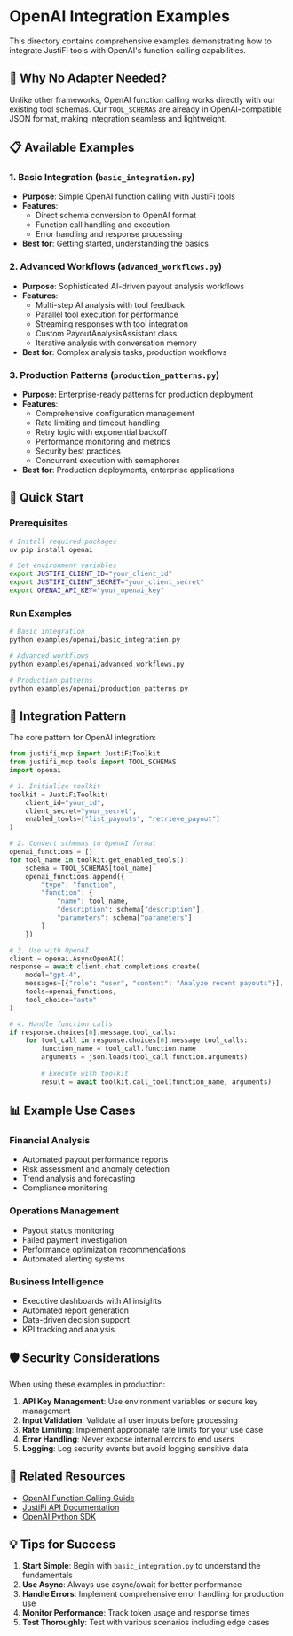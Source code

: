 # OpenAI Integration Examples

This directory contains comprehensive examples demonstrating how to integrate JustiFi tools with OpenAI's function calling capabilities.

## 🎯 **Why No Adapter Needed?**

Unlike other frameworks, OpenAI function calling works directly with our existing tool schemas. Our `TOOL_SCHEMAS` are already in OpenAI-compatible JSON format, making integration seamless and lightweight.

## 📋 **Available Examples**

### 1. **Basic Integration** (`basic_integration.py`)
- **Purpose**: Simple OpenAI function calling with JustiFi tools
- **Features**:
  - Direct schema conversion to OpenAI format
  - Function call handling and execution
  - Error handling and response processing
- **Best for**: Getting started, understanding the basics

### 2. **Advanced Workflows** (`advanced_workflows.py`)
- **Purpose**: Sophisticated AI-driven payout analysis workflows
- **Features**:
  - Multi-step AI analysis with tool feedback
  - Parallel tool execution for performance
  - Streaming responses with tool integration
  - Custom PayoutAnalysisAssistant class
  - Iterative analysis with conversation memory
- **Best for**: Complex analysis tasks, production workflows

### 3. **Production Patterns** (`production_patterns.py`)
- **Purpose**: Enterprise-ready patterns for production deployment
- **Features**:
  - Comprehensive configuration management
  - Rate limiting and timeout handling
  - Retry logic with exponential backoff
  - Performance monitoring and metrics
  - Security best practices
  - Concurrent execution with semaphores
- **Best for**: Production deployments, enterprise applications

## 🚀 **Quick Start**

### Prerequisites
```bash
# Install required packages
uv pip install openai

# Set environment variables
export JUSTIFI_CLIENT_ID="your_client_id"
export JUSTIFI_CLIENT_SECRET="your_client_secret"
export OPENAI_API_KEY="your_openai_key"
```

### Run Examples
```bash
# Basic integration
python examples/openai/basic_integration.py

# Advanced workflows
python examples/openai/advanced_workflows.py

# Production patterns
python examples/openai/production_patterns.py
```

## 🔧 **Integration Pattern**

The core pattern for OpenAI integration:

```python
from justifi_mcp import JustiFiToolkit
from justifi_mcp.tools import TOOL_SCHEMAS
import openai

# 1. Initialize toolkit
toolkit = JustiFiToolkit(
    client_id="your_id",
    client_secret="your_secret",
    enabled_tools=["list_payouts", "retrieve_payout"]
)

# 2. Convert schemas to OpenAI format
openai_functions = []
for tool_name in toolkit.get_enabled_tools():
    schema = TOOL_SCHEMAS[tool_name]
    openai_functions.append({
        "type": "function",
        "function": {
            "name": tool_name,
            "description": schema["description"],
            "parameters": schema["parameters"]
        }
    })

# 3. Use with OpenAI
client = openai.AsyncOpenAI()
response = await client.chat.completions.create(
    model="gpt-4",
    messages=[{"role": "user", "content": "Analyze recent payouts"}],
    tools=openai_functions,
    tool_choice="auto"
)

# 4. Handle function calls
if response.choices[0].message.tool_calls:
    for tool_call in response.choices[0].message.tool_calls:
        function_name = tool_call.function.name
        arguments = json.loads(tool_call.function.arguments)
        
        # Execute with toolkit
        result = await toolkit.call_tool(function_name, arguments)
```

## 📊 **Example Use Cases**

### Financial Analysis
- Automated payout performance reports
- Risk assessment and anomaly detection
- Trend analysis and forecasting
- Compliance monitoring

### Operations Management
- Payout status monitoring
- Failed payment investigation
- Performance optimization recommendations
- Automated alerting systems

### Business Intelligence
- Executive dashboards with AI insights
- Automated report generation
- Data-driven decision support
- KPI tracking and analysis

## 🛡️ **Security Considerations**

When using these examples in production:

1. **API Key Management**: Use environment variables or secure key management
2. **Input Validation**: Validate all user inputs before processing
3. **Rate Limiting**: Implement appropriate rate limits for your use case
4. **Error Handling**: Never expose internal errors to end users
5. **Logging**: Log security events but avoid logging sensitive data

## 🔗 **Related Resources**

- [OpenAI Function Calling Guide](https://platform.openai.com/docs/guides/function-calling)
- [JustiFi API Documentation](https://docs.justifi.ai/)
- [OpenAI Python SDK](https://github.com/openai/openai-python)

## 💡 **Tips for Success**

1. **Start Simple**: Begin with `basic_integration.py` to understand the fundamentals
2. **Use Async**: Always use async/await for better performance
3. **Handle Errors**: Implement comprehensive error handling for production use
4. **Monitor Performance**: Track token usage and response times
5. **Test Thoroughly**: Test with various scenarios including edge cases 